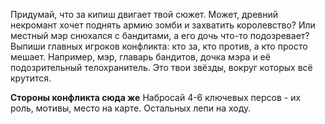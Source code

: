 Придумай, что за кипиш двигает твой сюжет. Может, древний некромант хочет поднять армию зомби и захватить королевство? Или местный мэр снюхался с бандитами, а его дочь что-то подозревает? Выпиши главных игроков конфликта: кто за, кто против, а кто просто мешает. Например, мэр, главарь бандитов, дочка мэра и её подозрительный телохранитель. Это твои звёзды, вокруг которых всё крутится.

**Стороны конфликта сюда же**
Набросай 4-6 ключевых персов - их роль, мотивы, место на карте. Остальных лепи на ходу.